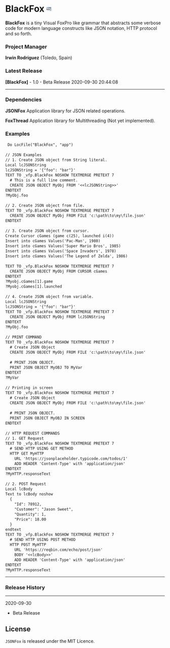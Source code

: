 # BlackFox ![](docs/prg.gif)  

**BlackFox** is a tiny Visual FoxPro like grammar that abstracts some verbose code for modern language constructs like JSON notation, HTTP protocol and so forth.

### Project Manager

**Irwin Rodríguez** (Toledo, Spain)

### Latest Release

**[BlackFox]** - 1.0 - Beta Release 2020-09-30 20:44:08


<hr>

### Dependencies

**JSONFox** Application library for JSON related operations.

**FoxThread** Application library for Multithreading (Not yet implemented).

### Examples
```xBase
 Do LocFile("BlackFox", "app")

// JSON Examples 
// 1. Create JSON object from String literal.
Local lcJSONString
lcJSONString = '{"foo": "bar"}'
TEXT TO _vfp.BlackFox NOSHOW TEXTMERGE PRETEXT 7
  # This is a full line comment.
  CREATE JSON OBJECT MyObj FROM '<<lcJSONString>>'
ENDTEXT
?MyObj.foo 

// 2. Create JSON object from file.
TEXT TO _vfp.BlackFox NOSHOW TEXTMERGE PRETEXT 7
  CREATE JSON OBJECT MyObj FROM FILE 'c:\path\to\my\file.json'
ENDTEXT

// 3. Create JSON object from cursor.
Create Cursor cGames (game c(25), launched i(4))
Insert into cGames Values('Pac-Man', 1980)
Insert into cGames Values('Super Mario Bros', 1985)
Insert into cGames Values('Space Invaders', 1978)
Insert into cGames Values('The Legend of Zelda', 1986)

TEXT TO _vfp.BlackFox NOSHOW TEXTMERGE PRETEXT 7
  CREATE JSON OBJECT MyObj FROM CURSOR cGames
ENDTEXT
?Myobj.cGames[1].game
?Myobj.cGames[1].launched

// 4. Create JSON object from variable.
Local lcJSONString
lcJSONString = '{"foo": "bar"}'
TEXT TO _vfp.BlackFox NOSHOW TEXTMERGE PRETEXT 7
  CREATE JSON OBJECT MyObj FROM lcJSONString
ENDTEXT
?MyObj.foo

// PRINT COMMAND
TEXT TO _vfp.BlackFox NOSHOW TEXTMERGE PRETEXT 7
  # Create JSON Object
  CREATE JSON OBJECT MyObj FROM FILE 'c:\path\to\my\file.json'

  # PRINT JSON OBJECT.
  PRINT JSON OBJECT MyOBJ TO MyVar
ENDTEXT
?MyVar

// Printing in screen
TEXT TO _vfp.BlackFox NOSHOW TEXTMERGE PRETEXT 7
  # Create JSON Object
  CREATE JSON OBJECT MyObj FROM FILE 'c:\path\to\my\file.json'

  # PRINT JSON OBJECT.
  PRINT JSON OBJECT MyOBJ IN SCREEN
ENDTEXT

// HTTP REQUEST COMMANDS
// 1. GET Request
TEXT TO _vfp.BlackFox NOSHOW TEXTMERGE PRETEXT 7
  # SEND HTTP USING GET METHOD
  HTTP GET MyHTTP 
    URL 'https://jsonplaceholder.typicode.com/todos/1'
    ADD HEADER 'Content-Type' with 'application/json'
ENDTEXT
?MyHTTP.responseText

// 2. POST Request
Local lcBody
Text to lcBody noshow
  {
    "Id": 78912,
    "Customer": "Jason Sweet",
    "Quantity": 1,
    "Price": 18.00
  }
endtext
TEXT TO _vfp.BlackFox NOSHOW TEXTMERGE PRETEXT 7
  # SEND HTTP USING POST METHOD
  HTTP POST MyHTTP 
    URL 'https://reqbin.com/echo/post/json'
	BODY '<<lcBody>>'
	ADD HEADER 'Content-Type' with 'application/json'	
ENDTEXT
?MyHTTP.responseText

```

<hr>

### Release History

<hr>

2020-09-30

* Beta Release


## License

`JSONFox` is released under the MIT Licence.
